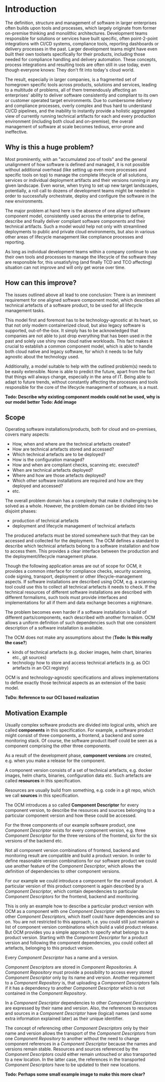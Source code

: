 # Introduction

The definition, structure and management of software in larger enterprises often builds upon tools and processes, which
largely originate from former on-premise thinking and monolithic architectures. Development teams responsible for
solutions or services have built specific, often point-2-point integrations with CI/CD systems, compliance tools,
reporting dashboards or delivery processes in the past. Larger development teams might have even built their own
toolsets specifically for their products, including those needed for compliance handling and delivery automation.
These concepts, process integrations and resulting tools are often still in use today, even though everyone knows:
They don't fit into today's cloud world.

The result, especially in larger companies, is a fragmented set of homegrown specific tools across products, solutions
and services, leading to a multitude of problems, all of them tremendously affecting an enterprises' ability to deliver
software consistently and compliant to its own or customer operated target environments. Due to cumbersome delivery
and compliance processes, overly complex and thus hard to understand CI/CD pipelines, and the inability to instantly
provide a holistic aggregated view of currently running technical artifacts for each and every production environment
(including both cloud and on-premise), the overall management of software at scale becomes tedious, error-prone and
ineffective.

## Why is this a huge problem?

Most prominently, with an "accumulated zoo of tools" and the general unalignment of how software is defined and managed,
it is not possible without additional overhead (like setting up even more processes and specific tools on top) to manage
the complete lifecycle of all solutions, services or individual deployment artifacts and their versions running in any
given landscape. Even worse, when trying to set up new target landscapes, potentially, a roll call to dozens of
development teams might be needed in order to successfully orchestrate, deploy and configure the software in the new
environments.

The major problem at hand here is the absence of one aligned software component model, consistently used across the
enterprise to define, describe and finally deliver compliant software components and their technical artifacts. Such
a model would help not only with streamlined deployments to public and private cloud environments, but also in various
other areas of lifecycle management like compliance processes and reporting.

As long as individual development teams within a company continue to use their own tools and processes to manage the
lifecycle of the software they are responsible for, this unsatisfying (and finally TCD and TCO affecting) situation can
not improve and will only get worse over time.

## How can this improve?
The issues outlined above all lead to one conclusion: There is an imminent requirement for one aligned software
component model, which describes all technical artefacts of a software product, to be used for all lifecycle management
tasks.

This model first and foremost has to be technology-agnostic at its heart, so that not only modern containerized cloud,
but also legacy software is supported, out-of-the-box. It simply has to be acknowledged that companies are not able to
just drop everything that has been used in the past and solely use shiny new cloud native workloads. This fact makes it
crucial to establish a common component model, which is able to handle both cloud native and legacy software, for which
it needs to be fully agnostic about the technology used.

Additionally, a model suitable to help with the outlined problem(s) needs to be easily extensible. None is able to
predict the future, apart from the fact that things will always change, especially in the area of IT. Being able to
adapt to future trends, without constantly affecting the processes and tools responsible for the core of the lifecycle
management of software, is a must.

**Todo: Describe why existing component models could not be used, why is our model better**
**Todo: Add image**

## Scope

Operating software installations/products, both for cloud and on-premises, covers many aspects:

- How, when and where are the technical artefacts created?
- How are technical artefacts stored and accessed?
- Which technical artefacts are to be deployed?
- How is the configuration managed?
- How and when are compliant checks, scanning etc. executed?
- When are technical artefacts deployed?
- Where and how are those artefacts deployed?
- Which other software installations are required and how are they deployed and accessed?
- etc.

The overall problem domain has a complexity that make it challenging to be solved as a whole.
However, the problem domain can be divided into two disjoint phases:

- production of technical artefacts
- deployment and lifecycle management of technical artefacts

The produced artefacts must be stored somewhere such that they can be accessed and collected for the deployment.
The OCM defines a standard to describe which technical artefacts belong to a software installation and how to
access them. This provides a clear interface between the production and the deployment/lifecycle management phase.

Though the following application areas are out of scope for OCM, it provides a common interface for
compliance checks, security scanning, code signing, transport, deployment or other lifecycle-management aspects.
If software installations are described using OCM, e.g. a scanning tool could use this to collect all technical
artefacts it needs to check. If the technical resources of different software installations are described with different
formalisms, such tools must provide interfaces and implementations for all if them and data exchange becomes a nightmare.

The problem becomes even harder if a software installation is build of different parts/components, each described with
another formalism. OCM allows a uniform definition of such dependencies such that one consistent description of 
a software installation is available.

The OCM does not make any assumptions about the (**Todo: Is this really the case?**)

- kinds of technical artefacts (e.g. docker images, helm chart, binaries etc., git sources)
- technology how to store and access technical artefacts (e.g. as OCI artefacts in an OCI registry)

OCM is and technology-agnostic specifications and allows implementations to define exactly those technical aspects
as an extension of the basic model.

**ToDo: Reference to our OCI based realization**

## Motivation Example

Usually complex software products are divided into logical units, which are called **components** in this specification.
For example, a software product might consist of three components, a frontend, a backend and some monitoring stack.
Of course, the software product itself could be seen as a component comprising the other three components.

As a result of the development phase, **component versions** are created, e.g. when you make a release for the component.

A component version consists of a set of technical artefacts, e.g. docker images, helm charts, binaries,
configuration data etc. Such artefacts are called **resources** in this specification. 

Resources are usually build from something, e.g. code in a git repo, which we call **sources** in this specification.

The OCM introduces a so called **Component Descriptor** for every component version, to describe the resources and sources 
belonging to a particular component version and how these could be accessed.

For the three components of our example software product, one *Component Descriptor* exists for every component version,
e.g. three *Component Descriptor* for the three versions of the frontend, six for the six versions of the backend etc.

Not all component version combinations of frontend, backend and monitoring result are compatible and build a product version.
In order to define reasonable version combinations for our software product we could use another feature of
the *Component Descriptor*, which allows the definition of dependencies to other component versions. 

For our example we could introduce a component for the overall product. A particular version of this product component 
is again described by a *Component Descriptor*, which contain dependencies to particular *Component Descriptors* for the
frontend, backend and monitoring.

This is only an example how to describe a particular product version with OCM as a component with one 
*Component Descriptor* with dependencies to other *Component Descriptors*, which itself could have dependencies and so on.
You are not restricted to this approach, i.e. you could still just maintain a list of component version combinations which
build a valid product release. But OCM provides you a simple approach to specify what belongs to a product version.
Starting with the *Component Descriptor* for a product version and following the component dependencies, you could
collect all artefacts, belonging to this product version.

Every *Component Descriptor* has a name and a version. 

*Component Descriptors* are stored in *Component Repositories*. A *Component Repository* must provide a possibility
to access every stored *Component Descriptor* only by its name and version. Another requirement to a
*Component Repository* is, that uploading a *Component Descriptors* fails if it has a dependency to another
*Component Descriptor* which is not contained in the *Component Repository*.

In a *Component Descriptor* dependencies to other *Component Descriptors* are expressed by their name and version. 
Also, the references to resources and sources in a *Component Descriptor* have (logical) names
(and some extra information explained later) as their unique identifier.

The concept of referencing other *Component Descriptors* only by their name and version allows the transport of
the *Component Descriptors* from one *Component Repository* to another without the need to change component
references in a *Component Descriptor* because the names and versions remain stable. Resources and sources
referenced by the *Component Descriptors* could either remain untouched or also transported to a new location. In the
latter case, the references in the transported *Component Descriptors* have to be updated to their new locations.

**Todo: Perhaps some small example image to make this more clear?**